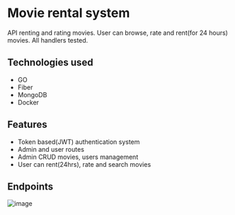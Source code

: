 # Movie rental system

API renting and rating movies. User can browse, rate and rent(for 24 hours) movies.
All handlers tested.

## Technologies used

- GO
- Fiber
- MongoDB
- Docker

## Features

- Token based(JWT) authentication system
- Admin and user routes
- Admin CRUD movies, users management
- User can rent(24hrs), rate and search movies

## Endpoints
![image](https://github.com/tomekzakrzewski/go-movierental/assets/73447026/b58cf76a-b92e-4060-ae8c-3e4ed85bfd11)
